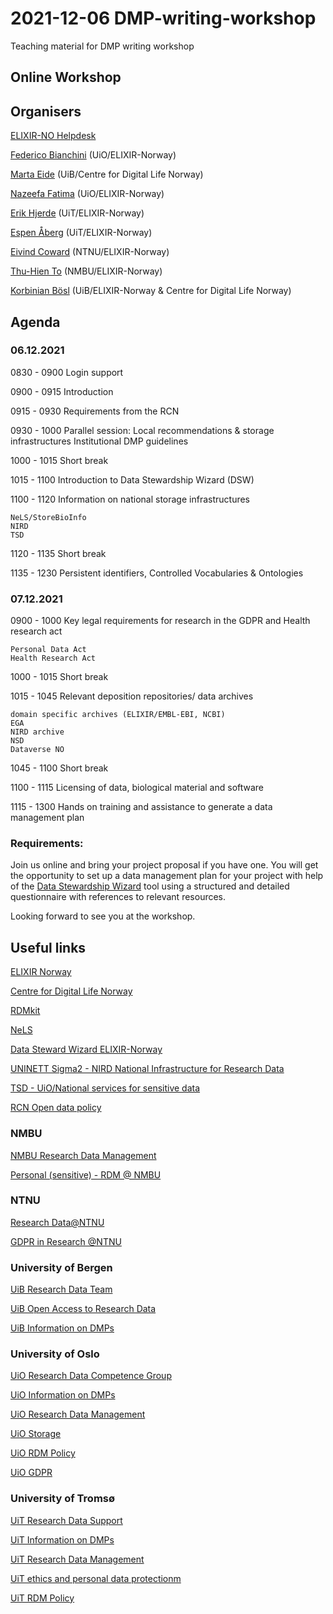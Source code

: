2021-12-06 DMP-writing-workshop
======

Teaching material for DMP writing workshop

## Online Workshop

## Organisers

[ELIXIR-NO Helpdesk](https://elixir.no/helpdesk)

[Federico Bianchini](https://www.mn.uio.no/kjemi/english/people/aca/fredebi/) (UiO/ELIXIR-Norway)

[Marta Eide](https://www.uib.no/personer/Marta.Eide) (UiB/Centre for Digital Life Norway)

[Nazeefa Fatima](https://github.com/Nazeeefa) (UiO/ELIXIR-Norway) 

[Erik Hjerde](https://en.uit.no/ansatte/person?p_document_id=41977) (UiT/ELIXIR-Norway)

[Espen Åberg](https://uit.no/ansatte/espen.aberg) (UiT/ELIXIR-Norway)

[Eivind Coward](https://www.ntnu.edu/employees/eivind.coward) (NTNU/ELIXIR-Norway)

[Thu-Hien To](https://www.nmbu.no/ans/thu-hien.to) (NMBU/ELIXIR-Norway)

[Korbinian Bösl](https://www.uib.no/en/persons/Korbinian.B%C3%B6sl) (UiB/ELIXIR-Norway & Centre for Digital Life Norway)


## Agenda

### 06.12.2021

0830 - 0900 Login support

0900 - 0915 Introduction

0915 - 0930 Requirements from the RCN

0930 - 1000 Parallel session: Local recommendations & storage infrastructures Institutional DMP guidelines

1000 - 1015 Short break

1015 - 1100 Introduction to Data Stewardship Wizard (DSW)

1100 - 1120 Information on national storage infrastructures

    NeLS/StoreBioInfo
    NIRD
    TSD

1120 - 1135 Short break

1135 - 1230 Persistent identifiers, Controlled Vocabularies & Ontologies

 
### 07.12.2021

0900 - 1000 Key legal requirements for research in the GDPR and Health research act

    Personal Data Act
    Health Research Act

1000 - 1015 Short break

1015 - 1045 Relevant deposition repositories/ data archives


    domain specific archives (ELIXIR/EMBL-EBI, NCBI)
    EGA
    NIRD archive
    NSD
    Dataverse NO

1045 - 1100 Short break

1100 - 1115 Licensing of data, biological material and software

1115 - 1300 Hands on training and assistance to generate a data management plan

### Requirements:

Join us online and bring your project proposal if you have one. You will get the opportunity to set up a data management plan for your project with help of the [Data Stewardship Wizard](https://elixir-no.ds-wizard.org/) tool using a structured and detailed questionnaire with references to relevant resources.

Looking forward to see you at the workshop.

## Useful links

  [ELIXIR Norway](https://www.elixir-norway.org/)
  
  [Centre for Digital Life Norway](https://digitallifenorway.org/)
  
  [RDMkit](https://rdmkit.elixir-europe.org/) 
  
  [NeLS](https://nels-docs.readthedocs.io/en/latest/)
  
  [Data Steward Wizard ELIXIR-Norway](https://elixir-no.ds-wizard.org/)

  [UNINETT Sigma2 - NIRD National Infrastructure for Research Data](https://documentation.sigma2.no/storage/nird.html)
  
  [TSD - UiO/National services for sensitive data](https://www.uio.no/english/services/it/research/sensitive-data/index.html)
  
  [RCN Open data policy](https://www.forskningsradet.no/en/Adviser-research-policy/open-science/open-access-to-research-data/)


### NMBU
  
  [NMBU Research Data Management](https://www.nmbu.no/en/research/for_researchers/researchdata)
  
  [Personal (sensitive) - RDM @ NMBU](https://www.nmbu.no/en/research/for_researchers/researchdata/node/34780)
  
### NTNU
  
  [Research Data@NTNU](https://innsida.ntnu.no/researchdata)
  
  [GDPR in Research @NTNU](https://innsida.ntnu.no/wiki/-/wiki/English/Collection+of+personal+data+for+research+projects)
  
### University of Bergen

  [UiB Research Data Team](https://www.uib.no/en/ub/111372/open-research-data)

  [UiB Open Access to Research Data](https://www.uib.no/en/ub/111372/open-access-research-data)
  
  [UiB Information on DMPs](https://www.uib.no/en/ub/143694/data-management-plans)
    
### University of Oslo
  
  [UiO Research Data Competence Group](https://www.uio.no/english/for-employees/support/research/research-data-management/organisation/index.html)
  
  [UiO Information on DMPs](https://www.uio.no/english/for-employees/support/research/research-data-management/data-management-plan/)
  
  [UiO Research Data Management](https://www.uio.no/english/for-employees/support/research/research-data-management/)
  
  [UiO Storage](https://www.uio.no/english/for-employees/support/research/research-data-management/storage/index.html)
  
  [UiO RDM Policy](https://www.uio.no/english/for-employees/support/research/research-data-management/policies-and-guidelines/index.html)
  
  [UiO GDPR](https://www.uio.no/english/for-employees/support/privacy-dataprotection/research-at-uio.html)

### University of Tromsø

  [UiT Research Data Support](https://en.uit.no/forskning/art?p_document_id=548687)
  
  [UiT Information on DMPs](https://en.uit.no/forskning/art?p_document_id=548687#collapseThree)

  [UiT Research Data Management](https://en.uit.no/forskning/art?p_document_id=548687)
 
  [UiT ethics and personal data protectionm](https://en.uit.no/forskning/art?p_document_id=548687#collapseSix)
  
  [UiT RDM Policy](https://en.uit.no/forskning/art?p_document_id=548687#collapseTwo)
